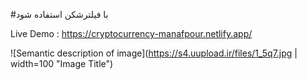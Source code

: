 
#با فیلترشکن استفاده شود

Live Demo : https://cryptocurrency-manafpour.netlify.app/

![Semantic description of image](https://s4.uupload.ir/files/1_5q7.jpg  | width=100  "Image Title")